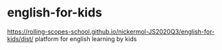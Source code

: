 # english-for-kids
https://rolling-scopes-school.github.io/nickermol-JS2020Q3/english-for-kids/dist/
platform for english learning by kids
